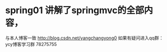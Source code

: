# spring01 讲解了springmvc的全部内容，
与本人博客一致
http://blog.csdn.net/yangchangyong0
如果有疑问进入qq群：ycy博客学习群 78275755
